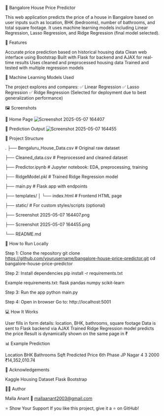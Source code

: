🏡 Bangalore House Price Predictor

This web application predicts the price of a house in Bangalore based on user inputs such as location, BHK (bedrooms), number of bathrooms, and total square footage. It uses machine learning models including Linear Regression, Lasso Regression, and Ridge Regression (final model selected).

🚀 Features

Accurate price prediction based on historical housing data
Clean web interface using Bootstrap
Built with Flask for backend and AJAX for real-time results
Uses cleaned and preprocessed housing data
Trained and tested with multiple regression models

🧠 Machine Learning Models Used

The project explores and compares:
✅ Linear Regression
✅ Lasso Regression
✅ Ridge Regression (Selected for deployment due to best generalization performance)

🖼️ Screenshots

🔹 Home Page
![Screenshot 2025-05-07 164407](https://github.com/user-attachments/assets/d3fc0bb7-619a-4c4e-b448-c5618c32683f)

🔹 Prediction Output
![Screenshot 2025-05-07 164455](https://github.com/user-attachments/assets/97da33b1-4289-44b0-8893-c8acae38da27)

📁 Project Structure

.
├── Bengaluru_House_Data.csv       # Original raw dataset

├── Cleaned_data.csv               # Preprocessed and cleaned dataset

├── Predictor.ipynb                # Jupyter notebook: EDA, preprocessing, training

├── RidgeModel.pkl                 # Trained Ridge Regression model

├── main.py                        # Flask app with endpoints

├── templates/
│   └── index.html                 # Frontend HTML page

├── static/                        # For custom styles/scripts (optional)

├── Screenshot 2025-05-07 164407.png

├── Screenshot 2025-05-07 164455.png

└── README.md

🧪 How to Run Locally

Step 1: Clone the repository
git clone https://github.com/yourusername/bangalore-house-price-predictor.git
cd bangalore-house-price-predictor

Step 2: Install dependencies
pip install -r requirements.txt

Example requirements.txt:
flask
pandas
numpy
scikit-learn

Step 3: Run the app
python main.py

Step 4: Open in browser
Go to: http://localhost:5001

💻 How It Works

User fills in form details: location, BHK, bathrooms, square footage
Data is sent to Flask backend via AJAX
Trained Ridge Regression model predicts the price
Result is dynamically shown on the same page in ₹

📊 Example Prediction

Location	BHK	Bathrooms	Sqft	Predicted Price
6th Phase JP Nagar	4	3	2000	₹14,352,010.74

🙌 Acknowledgements

Kaggle Housing Dataset
Flask
Bootstrap

🙋‍♂️ Author

Malla Anant 📧 mallaanant2003@gmail.com

⭐️ Show Your Support If you like this project, give it a ⭐ on GitHub!
